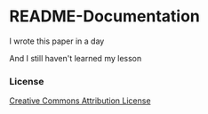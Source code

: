 # README-Documentation
I wrote this paper in a day

And I still haven't learned my lesson

### License
[Creative Commons Attribution License](https://creativecommons.org/licenses/by/2.0/)
